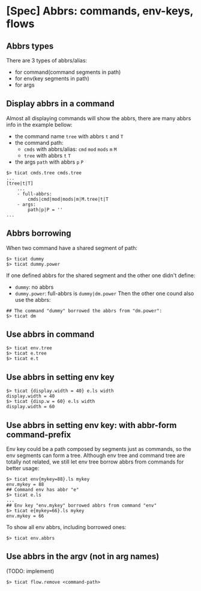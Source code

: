 # [Spec] Abbrs: commands, env-keys, flows

## Abbrs types
There are 3 types of abbrs/alias:
* for command(command segments in path)
* for env(key segments in path)
* for args

## Display abbrs in a command
Almost all displaying commands will show the abbrs,
there are many abbrs info in the example bellow:
* the command name `tree` with abbrs `t` and `T`
* the command path:
    - `cmds` with abbrs/alias: `cmd` `mod` `mods` `m` `M`
    - `tree` with abbrs `t` `T`
* the args `path` with abbrs `p` `P`
```
$> ticat cmds.tree cmds.tree
...
[tree|t|T]
    ...
    - full-abbrs:
        cmds|cmd|mod|mods|m|M.tree|t|T
    - args:
        path|p|P = ''
...
```

## Abbrs borrowing
When two command have a shared segment of path:
```
$> ticat dummy
$> ticat dummy.power
```

If one defined abbrs for the shared segment and the other one didn't define:
* `dummy`: no abbrs
* `dummy.power`: full-abbrs is `dummy|dm.power`
Then the other one cound also use the abbrs:
```
## The command "dummy" borrowed the abbrs from "dm.power":
$> ticat dm
```

## Use abbrs in command
```
$> ticat env.tree
$> ticat e.tree
$> ticat e.t
```

## Use abbrs in setting env key
```
$> ticat {display.width = 40} e.ls width
display.width = 40
$> ticat {disp.w = 60} e.ls width
display.width = 60
```

## Use abbrs in setting env key: with abbr-form command-prefix
Env key could be a path composed by segments just as commands,
so the env segments can form a tree.
Although env tree and command tree are totally not related,
we still let env tree borrow abbrs from commands for better usage:
```
$> ticat env{mykey=88}.ls mykey
env.mykey = 88
## Command env has abbr "e"
$> ticat e.ls
...
## Env key "env.mykey" borrowed abbrs from command "env"
$> ticat e{mykey=66}.ls mykey
env.mykey = 66
```

To show all env abbrs, including borrowed ones:
```
$> ticat env.abbrs
```

## Use abbrs in the argv (not in arg names)
(TODO: implement)
```
$> ticat flow.remove <command-path>
```
